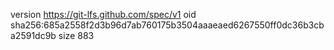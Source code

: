 version https://git-lfs.github.com/spec/v1
oid sha256:685a2558f2d3b96d7ab760175b3504aaaeaed6267550ff0dc36b3cba2591dc9b
size 883
